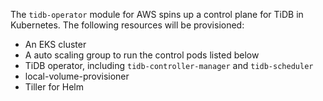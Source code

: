 The `tidb-operator` module for AWS spins up a control plane for TiDB in Kubernetes. The following resources will be provisioned:

- An EKS cluster
- A auto scaling group to run the control pods listed below
- TiDB operator, including `tidb-controller-manager` and `tidb-scheduler`
- local-volume-provisioner
- Tiller for Helm

